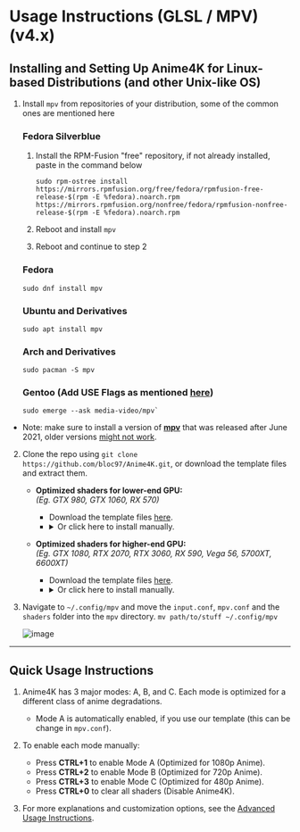 # Usage Instructions (GLSL / MPV) (v4.x)

## Installing and Setting Up Anime4K for Linux-based Distributions (and other Unix-like OS)

  1. Install `mpv` from repositories of your distribution, some of the common ones are mentioned here
      ### Fedora Silverblue
        1. Install the RPM-Fusion "free" repository, if not already installed, paste in the command below

            `sudo rpm-ostree install https://mirrors.rpmfusion.org/free/fedora/rpmfusion-free-release-$(rpm -E %fedora).noarch.rpm https://mirrors.rpmfusion.org/nonfree/fedora/rpmfusion-nonfree-release-$(rpm -E %fedora).noarch.rpm`

        2. Reboot and install `mpv`
        
        3. Reboot and continue to step 2
       
        ### Fedora
         sudo dnf install mpv

        ### Ubuntu and Derivatives
         sudo apt install mpv

        ### Arch and Derivatives
         sudo pacman -S mpv

        ### Gentoo (Add USE Flags as mentioned [here](https://wiki.gentoo.org/wiki/Mpv#USE_flags))
         sudo emerge --ask media-video/mpv` 

  - Note: make sure to install a version of [**mpv**](https://mpv.io/) that was released after June 2021, older versions [might not work](https://github.com/bloc97/Anime4K/issues/134).

2. Clone the repo using `git clone https://github.com/bloc97/Anime4K.git`, or download the template files and extract them.

    - **Optimized shaders for lower-end GPU:**  
      *(Eg. GTX 980, GTX 1060, RX 570)*
        - Download the template files [here](https://github.com/Tama47/Anime4K/releases/download/v4.0.1/GLSL_Mac_Linux_Low-end.zip).
        - <details>
          <summary>Or click here to install manually.</summary>
          <ul>
            <li>Copy & Paste the code from <a href="Template/GLSL_Mac_Linux_Low-end/input.conf">input.conf</a> and <a href="Template/GLSL_Mac_Linux_Low-end/mpv.conf">mpv.conf</a> in your <code>input.conf</code> and <code>mpv.conf</code> file.</li>
            <li>Then download and extract the shaders from <a href="https://github.com/bloc97/Anime4K/releases">releases</a> and put them in the <code>shaders</code> folder.</li>
         </ul>
         </details>

    - **Optimized shaders for higher-end GPU:**  
      *(Eg. GTX 1080, RTX 2070, RTX 3060, RX 590, Vega 56, 5700XT, 6600XT)*
        - Download the template files [here](https://github.com/Tama47/Anime4K/releases/download/v4.0.1/GLSL_Mac_Linux_High-end.zip).
        - <details>
          <summary>Or click here to install manually.</summary>
          <ul>
            <li>Copy & Paste the code from <a href="Template/GLSL_Mac_Linux_High-end/input.conf">input.conf</a> and <a href="Template/GLSL_Mac_Linux_High-end/mpv.conf">mpv.conf</a> in your <code>input.conf</code> and <code>mpv.conf</code> file.</li>
            <li>Then download and extract the shaders from <a href="https://github.com/bloc97/Anime4K/releases">releases</a> and put them in the <code>shaders</code> folder.</li>
         </ul>
         </details>

3. Navigate to `~/.config/mpv` and move the `input.conf`, `mpv.conf` and the `shaders` folder into the `mpv` directory.
   `mv path/to/stuff ~/.config/mpv`

   ![image](https://user-images.githubusercontent.com/45941793/162597836-22de46b1-fd04-4054-a5ec-f83452ed4e13.png)

____
## Quick Usage Instructions

1. Anime4K has 3 major modes: A, B, and C. Each mode is optimized for a different class of anime degradations.
    - Mode A is automatically enabled, if you use our template (this can be change in `mpv.conf`).

2. To enable each mode manually:
    - Press **CTRL+1** to enable Mode A (Optimized for 1080p Anime).
    - Press **CTRL+2** to enable Mode B (Optimized for 720p Anime).
    - Press **CTRL+3** to enable Mode C (Optimized for 480p Anime).
    - Press **CTRL+0** to clear all shaders (Disable Anime4K).
    
3. For more explanations and customization options, see the [Advanced Usage Instructions](GLSL_Instructions_Advanced.md#advanced-usage-instructions-glsl--mpv-v4x).